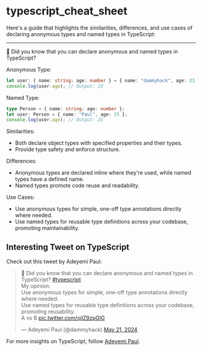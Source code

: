 # typescript_cheat_sheet

Here's a guide that highlights the similarities, differences, and use cases of declaring anonymous types and named types in TypeScript:

---

🚀 Did you know that you can declare anonymous and named types in TypeScript?

Anonymous Type:
```typescript
let user: { name: string; age: number } = { name: "dammyhack", age: 23 };
console.log(user.age); // Output: 23
```

Named Type:
```typescript
type Person = { name: string; age: number };
let user: Person = { name: "Paul", age: 25 };
console.log(user.age); // Output: 25
```

Similarities:
- Both declare object types with specified properties and their types.
- Provide type safety and enforce structure.

Differences:
- Anonymous types are declared inline where they're used, while named types have a defined name.
- Named types promote code reuse and readability.

Use Cases:
- Use anonymous types for simple, one-off type annotations directly where needed.
- Use named types for reusable type definitions across your codebase, promoting maintainability.


## Interesting Tweet on TypeScript

Check out this tweet by Adeyemi Paul:

<blockquote class="twitter-tweet">
  <p lang="en" dir="ltr">🚀 Did you know that you can declare anonymous and named types in TypeScript?
    <a href="https://twitter.com/hashtag/typescript?src=hash&amp;ref_src=twsrc%5Etfw">#typescript</a><br>My opinion:<br>Use anonymous types for simple, one-off type annotations directly where needed.<br>Use named types for reusable type definitions across your codebase, promoting reusability.<br>A vs B <a href="https://t.co/ojlZ9zpGIG">pic.twitter.com/ojlZ9zpGIG</a>
  </p>&mdash; Adeyemi Paul (@dammyhack) <a href="https://twitter.com/dammyhack/status/1792965890327359745?ref_src=twsrc%5Etfw">May 21, 2024</a>
</blockquote>
<script async src="https://platform.twitter.com/widgets.js" charset="utf-8"></script>

For more insights on TypeScript, follow [Adeyemi Paul](https://twitter.com/dammyhack).


